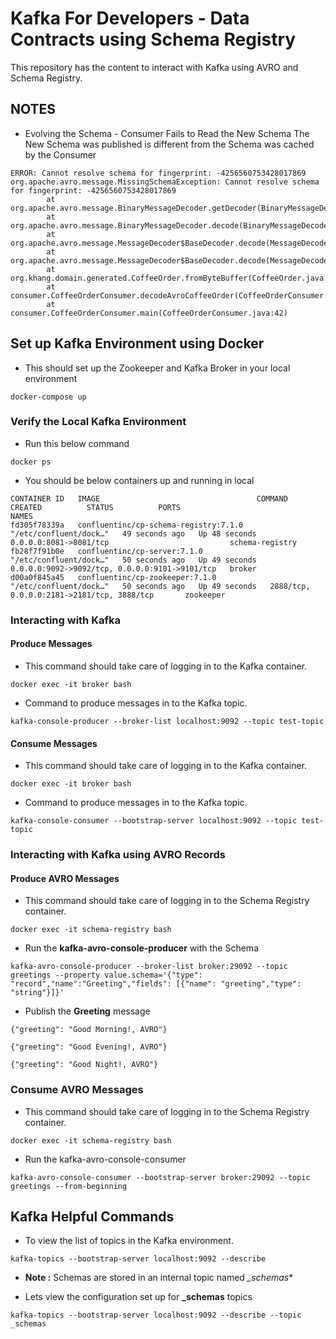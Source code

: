 # Kafka For Developers - Data Contracts using Schema Registry

This repository has the content to interact with Kafka using AVRO and Schema Registry.


## NOTES
- Evolving the Schema - Consumer Fails to Read the New Schema
The New Schema was published is different from the Schema was cached by the Consumer
```
ERROR: Cannot resolve schema for fingerprint: -4256560753428017869
org.apache.avro.message.MissingSchemaException: Cannot resolve schema for fingerprint: -4256560753428017869
        at org.apache.avro.message.BinaryMessageDecoder.getDecoder(BinaryMessageDecoder.java:142)
        at org.apache.avro.message.BinaryMessageDecoder.decode(BinaryMessageDecoder.java:160)
        at org.apache.avro.message.MessageDecoder$BaseDecoder.decode(MessageDecoder.java:141)
        at org.apache.avro.message.MessageDecoder$BaseDecoder.decode(MessageDecoder.java:129)
        at org.khang.domain.generated.CoffeeOrder.fromByteBuffer(CoffeeOrder.java:79)
        at consumer.CoffeeOrderConsumer.decodeAvroCoffeeOrder(CoffeeOrderConsumer.java:57)
        at consumer.CoffeeOrderConsumer.main(CoffeeOrderConsumer.java:42)
```

## Set up Kafka Environment using Docker

- This should set up the Zookeeper and Kafka Broker in your local environment

```aidl
docker-compose up
```

### Verify the Local Kafka Environment

- Run this below command

```
docker ps
```

- You should be below containers up and running in local

```
CONTAINER ID   IMAGE                                   COMMAND                  CREATED          STATUS          PORTS                                            NAMES
fd305f78339a   confluentinc/cp-schema-registry:7.1.0   "/etc/confluent/dock…"   49 seconds ago   Up 48 seconds   0.0.0.0:8081->8081/tcp                           schema-registry
fb28f7f91b0e   confluentinc/cp-server:7.1.0            "/etc/confluent/dock…"   50 seconds ago   Up 49 seconds   0.0.0.0:9092->9092/tcp, 0.0.0.0:9101->9101/tcp   broker
d00a0f845a45   confluentinc/cp-zookeeper:7.1.0         "/etc/confluent/dock…"   50 seconds ago   Up 49 seconds   2888/tcp, 0.0.0.0:2181->2181/tcp, 3888/tcp       zookeeper
```

### Interacting with Kafka

#### Produce Messages

- This  command should take care of logging in to the Kafka container.

```
docker exec -it broker bash
```

- Command to produce messages in to the Kafka topic.

```
kafka-console-producer --broker-list localhost:9092 --topic test-topic
```

#### Consume Messages

- This  command should take care of logging in to the Kafka container.

```
docker exec -it broker bash
```
- Command to produce messages in to the Kafka topic.

```
kafka-console-consumer --bootstrap-server localhost:9092 --topic test-topic
```

### Interacting with Kafka using AVRO Records

#### Produce AVRO Messages

- This  command should take care of logging in to the Schema Registry container.

```
docker exec -it schema-registry bash
```

- Run the **kafka-avro-console-producer** with the Schema

```
kafka-avro-console-producer --broker-list broker:29092 --topic greetings --property value.schema='{"type": "record","name":"Greeting","fields": [{"name": "greeting","type": "string"}]}'
```

- Publish the **Greeting** message

```
{"greeting": "Good Morning!, AVRO"}
```

```
{"greeting": "Good Evening!, AVRO"}
```

```
{"greeting": "Good Night!, AVRO"}
```

### Consume AVRO Messages

- This  command should take care of logging in to the Schema Registry container.

```
docker exec -it schema-registry bash

```

- Run the kafka-avro-console-consumer

```
kafka-avro-console-consumer --bootstrap-server broker:29092 --topic greetings --from-beginning
```

## Kafka Helpful Commands

- To view the list of topics in the Kafka environment.

```
kafka-topics --bootstrap-server localhost:9092 --describe
```

- **Note :** Schemas are stored in an internal topic named *_schemas**

- Lets view the configuration set up for **_schemas** topics   

```
kafka-topics --bootstrap-server localhost:9092 --describe --topic _schemas
```
